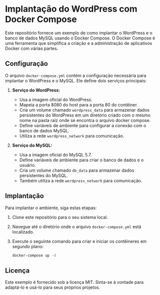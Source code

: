 # Implantação do WordPress com Docker Compose

Este repositório fornece um exemplo de como implantar o WordPress e o banco de dados MySQL usando o Docker Compose. O Docker Compose é uma ferramenta que simplifica a criação e a administração de aplicativos Docker com várias partes.

## Configuração

O arquivo `docker-compose.yml` contém a configuração necessária para implantar o WordPress e o MySQL. Ele define dois serviços principais:

1. **Serviço do WordPress:**
   - Usa a imagem oficial do WordPress.
   - Mapeia a porta 8080 do host para a porta 80 do contêiner.
   - Cria um volume chamado `wordpress_data` para armazenar dados persistentes do WordPress em um diretório criado com o mesmo nome na pasta raíz onde se encontra o arquivo docker compose.
   - Define variáveis de ambiente para configurar a conexão com o banco de dados MySQL.
   - Utiliza a rede `wordpress_network` para comunicação.

2. **Serviço do MySQL:**
   - Usa a imagem oficial do MySQL 5.7.
   - Define variáveis de ambiente para criar o banco de dados e o usuário.
   - Cria um volume chamado `db_data` para armazenar dados persistentes do MySQL.
   - Também utiliza a rede `wordpress_network` para comunicação.

## Implantação

Para implantar o ambiente, siga estas etapas:

1. Clone este repositório para o seu sistema local.

2. Navegue até o diretório onde o arquivo `docker-compose.yml` está localizado.

3. Execute o seguinte comando para criar e iniciar os contêineres em segundo plano:
   
   ```bash
   docker-compose up -d
   

## Licença
Este exemplo é fornecido sob a licença MIT. Sinta-se à vontade para adaptá-lo e usá-lo para seus próprios projetos.
